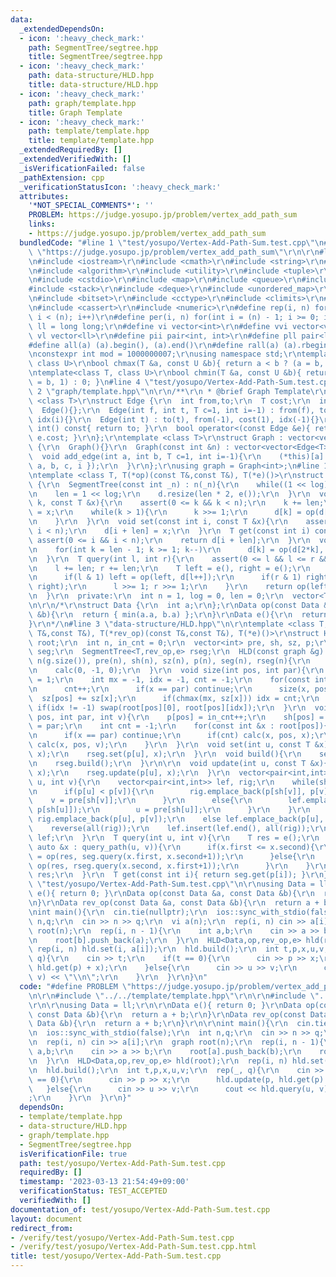 ```yaml
---
data:
  _extendedDependsOn:
  - icon: ':heavy_check_mark:'
    path: SegmentTree/segtree.hpp
    title: SegmentTree/segtree.hpp
  - icon: ':heavy_check_mark:'
    path: data-structure/HLD.hpp
    title: data-structure/HLD.hpp
  - icon: ':heavy_check_mark:'
    path: graph/template.hpp
    title: Graph Template
  - icon: ':heavy_check_mark:'
    path: template/template.hpp
    title: template/template.hpp
  _extendedRequiredBy: []
  _extendedVerifiedWith: []
  _isVerificationFailed: false
  _pathExtension: cpp
  _verificationStatusIcon: ':heavy_check_mark:'
  attributes:
    '*NOT_SPECIAL_COMMENTS*': ''
    PROBLEM: https://judge.yosupo.jp/problem/vertex_add_path_sum
    links:
    - https://judge.yosupo.jp/problem/vertex_add_path_sum
  bundledCode: "#line 1 \"test/yosupo/Vertex-Add-Path-Sum.test.cpp\"\n#define PROBLEM\
    \ \"https://judge.yosupo.jp/problem/vertex_add_path_sum\"\r\n\r\n#line 1 \"template/template.hpp\"\
    \n#include <iostream>\r\n#include <cmath>\r\n#include <string>\r\n#include <vector>\r\
    \n#include <algorithm>\r\n#include <utility>\r\n#include <tuple>\r\n#include <cstdint>\r\
    \n#include <cstdio>\r\n#include <map>\r\n#include <queue>\r\n#include <set>\r\n\
    #include <stack>\r\n#include <deque>\r\n#include <unordered_map>\r\n#include <unordered_set>\r\
    \n#include <bitset>\r\n#include <cctype>\r\n#include <climits>\r\n#include <functional>\r\
    \n#include <cassert>\r\n#include <numeric>\r\n#define rep(i, n) for(int i = 0;\
    \ i < (n); i++)\r\n#define per(i, n) for(int i = (n) - 1; i >= 0; i--)\r\nusing\
    \ ll = long long;\r\n#define vi vector<int>\r\n#define vvi vector<vi>\r\n#define\
    \ vl vector<ll>\r\n#define pii pair<int, int>\r\n#define pll pair<ll, ll>\r\n\
    #define all(a) (a).begin(), (a).end()\r\n#define rall(a) (a).rbegin(), (a).rend()\r\
    \nconstexpr int mod = 1000000007;\r\nusing namespace std;\r\ntemplate<class T,\
    \ class U>\r\nbool chmax(T &a, const U &b){ return a < b ? (a = b, 1) : 0; }\r\
    \ntemplate<class T, class U>\r\nbool chmin(T &a, const U &b){ return a > b ? (a\
    \ = b, 1) : 0; }\n#line 4 \"test/yosupo/Vertex-Add-Path-Sum.test.cpp\"\n\r\n#line\
    \ 2 \"graph/template.hpp\"\n\r\n/**\r\n * @brief Graph Template\r\n*/\r\ntemplate\
    \ <class T>\r\nstruct Edge {\r\n  int from,to;\r\n  T cost;\r\n  int idx;\r\n\
    \  Edge(){};\r\n  Edge(int f, int t, T c=1, int i=-1) : from(f), to(t), cost(c),\
    \ idx(i){}\r\n  Edge(int t) : to(t), from(-1), cost(1), idx(-1){}\r\n  operator\
    \ int() const{ return to; }\r\n  bool operator<(const Edge &e){ return cost <\
    \ e.cost; }\r\n};\r\ntemplate <class T>\r\nstruct Graph : vector<vector<Edge<T>>>\
    \ {\r\n  Graph(){}\r\n  Graph(const int &n) : vector<vector<Edge<T>>>(n){}\r\n\
    \  void add_edge(int a, int b, T c=1, int i=-1){\r\n    (*this)[a].push_back({\
    \ a, b, c, i });\r\n  }\r\n};\r\nusing graph = Graph<int>;\n#line 1 \"SegmentTree/segtree.hpp\"\
    \ntemplate <class T, T(*op)(const T&,const T&), T(*e)()>\r\nstruct SegmentTree\
    \ {\r\n  SegmentTree(const int _n) : n(_n){\r\n    while((1 << log) < n) log++;\r\
    \n    len = 1 << log;\r\n    d.resize(len * 2, e());\r\n  }\r\n  void update(int\
    \ k, const T &x){\r\n    assert(0 <= k && k < n);\r\n    k += len;\r\n    d[k]\
    \ = x;\r\n    while(k > 1){\r\n      k >>= 1;\r\n      d[k] = op(d[k*2], d[k*2+1]);\r\
    \n    }\r\n  }\r\n  void set(const int i, const T &x){\r\n    assert(0 <= i &&\
    \ i < n);\r\n    d[i + len] = x;\r\n  }\r\n  T get(const int i) const{\r\n   \
    \ assert(0 <= i && i < n);\r\n    return d[i + len];\r\n  }\r\n  void build(){\r\
    \n    for(int k = len - 1; k >= 1; k--)\r\n      d[k] = op(d[2*k], d[2*k+1]);\r\
    \n  }\r\n  T query(int l, int r){\r\n    assert(0 <= l && l <= r && r <= n);\r\
    \n    l += len; r += len;\r\n    T left = e(), right = e();\r\n    while(l < r){\r\
    \n      if(l & 1) left = op(left, d[l++]);\r\n      if(r & 1) right = op(d[--r],\
    \ right);\r\n      l >>= 1; r >>= 1;\r\n    }\r\n    return op(left, right);\r\
    \n  }\r\n  private:\r\n  int n = 1, log = 0, len = 0;\r\n  vector<T> d;\r\n};\r\
    \n\r\n/*\r\nstruct Data {\r\n  int a;\r\n};\r\nData op(const Data &a, const Data\
    \ &b){\r\n  return { min(a.a, b.a) };\r\n}\r\nData e(){\r\n  return { 0 };\r\n\
    }\r\n*/\n#line 3 \"data-structure/HLD.hpp\"\n\r\ntemplate <class T, T(*op)(const\
    \ T&,const T&), T(*rev_op)(const T&,const T&), T(*e)()>\r\nstruct HLD {\r\n  graph\
    \ root;\r\n  int n, in_cnt = 0;\r\n  vector<int> pre, sh, sz, p;\r\n  SegmentTree<T,op,e>\
    \ seg;\r\n  SegmentTree<T,rev_op,e> rseg;\r\n  HLD(const graph &g) : root(g),\
    \ n(g.size()), pre(n), sh(n), sz(n), p(n), seg(n), rseg(n){\r\n    size(0, -1);\r\
    \n    calc(0, -1, 0);\r\n  }\r\n  void size(int pos, int par){\r\n    sz[pos]\
    \ = 1;\r\n    int mx = -1, idx = -1, cnt = -1;\r\n    for(const int &x : root[pos]){\r\
    \n      cnt++;\r\n      if(x == par) continue;\r\n      size(x, pos);\r\n    \
    \  sz[pos] += sz[x];\r\n      if(chmax(mx, sz[x])) idx = cnt;\r\n    }\r\n   \
    \ if(idx != -1) swap(root[pos][0], root[pos][idx]);\r\n  }\r\n  void calc(int\
    \ pos, int par, int v){\r\n    p[pos] = in_cnt++;\r\n    sh[pos] = v;\r\n    pre[pos]\
    \ = par;\r\n    int cnt = -1;\r\n    for(const int &x : root[pos]){\r\n      cnt++;\r\
    \n      if(x == par) continue;\r\n      if(cnt) calc(x, pos, x);\r\n      else\
    \ calc(x, pos, v);\r\n    }\r\n  }\r\n  void set(int u, const T &x){\r\n    seg.set(p[u],\
    \ x);\r\n    rseg.set(p[u], x);\r\n  }\r\n  void build(){\r\n    seg.build();\r\
    \n    rseg.build();\r\n  }\r\n\r\n  void update(int u, const T &x){\r\n    seg.update(p[u],\
    \ x);\r\n    rseg.update(p[u], x);\r\n  }\r\n  vector<pair<int,int>> query_path(int\
    \ u, int v){\r\n    vector<pair<int,int>> lef, rig;\r\n    while(sh[u] != sh[v]){\r\
    \n      if(p[u] < p[v]){\r\n        rig.emplace_back(p[sh[v]], p[v]);\r\n    \
    \    v = pre[sh[v]];\r\n      }\r\n      else{\r\n        lef.emplace_back(p[u],\
    \ p[sh[u]]);\r\n        u = pre[sh[u]];\r\n      }\r\n    }\r\n    if(p[u] < p[v])\
    \ rig.emplace_back(p[u], p[v]);\r\n    else lef.emplace_back(p[u], p[v]);\r\n\
    \    reverse(all(rig));\r\n    lef.insert(lef.end(), all(rig));\r\n    return\
    \ lef;\r\n  }\r\n  T query(int u, int v){\r\n    T res = e();\r\n    for(const\
    \ auto &x : query_path(u, v)){\r\n      if(x.first <= x.second){\r\n        res\
    \ = op(res, seg.query(x.first, x.second+1));\r\n      }else{\r\n        res =\
    \ op(res, rseg.query(x.second, x.first+1));\r\n      }\r\n    }\r\n    return\
    \ res;\r\n  }\r\n  T get(const int i){ return seg.get(p[i]); }\r\n};\n#line 6\
    \ \"test/yosupo/Vertex-Add-Path-Sum.test.cpp\"\n\r\nusing Data = ll;\r\n\r\nData\
    \ e(){ return 0; }\r\nData op(const Data &a, const Data &b){\r\n  return a + b;\r\
    \n}\r\nData rev_op(const Data &a, const Data &b){\r\n  return a + b;\r\n}\r\n\r\
    \nint main(){\r\n  cin.tie(nullptr);\r\n  ios::sync_with_stdio(false);\r\n  int\
    \ n,q;\r\n  cin >> n >> q;\r\n  vi a(n);\r\n  rep(i, n) cin >> a[i];\r\n  graph\
    \ root(n);\r\n  rep(i, n - 1){\r\n    int a,b;\r\n    cin >> a >> b;\r\n    root[a].push_back(b);\r\
    \n    root[b].push_back(a);\r\n  }\r\n  HLD<Data,op,rev_op,e> hld(root);\r\n \
    \ rep(i, n) hld.set(i, a[i]);\r\n  hld.build();\r\n  int t,p,x,u,v;\r\n  rep(_,\
    \ q){\r\n    cin >> t;\r\n    if(t == 0){\r\n      cin >> p >> x;\r\n      hld.update(p,\
    \ hld.get(p) + x);\r\n    }else{\r\n      cin >> u >> v;\r\n      cout << hld.query(u,\
    \ v) << \"\\n\";\r\n    }\r\n  }\r\n}\n"
  code: "#define PROBLEM \"https://judge.yosupo.jp/problem/vertex_add_path_sum\"\r\
    \n\r\n#include \"../../template/template.hpp\"\r\n\r\n#include \"../../data-structure/HLD.hpp\"\
    \r\n\r\nusing Data = ll;\r\n\r\nData e(){ return 0; }\r\nData op(const Data &a,\
    \ const Data &b){\r\n  return a + b;\r\n}\r\nData rev_op(const Data &a, const\
    \ Data &b){\r\n  return a + b;\r\n}\r\n\r\nint main(){\r\n  cin.tie(nullptr);\r\
    \n  ios::sync_with_stdio(false);\r\n  int n,q;\r\n  cin >> n >> q;\r\n  vi a(n);\r\
    \n  rep(i, n) cin >> a[i];\r\n  graph root(n);\r\n  rep(i, n - 1){\r\n    int\
    \ a,b;\r\n    cin >> a >> b;\r\n    root[a].push_back(b);\r\n    root[b].push_back(a);\r\
    \n  }\r\n  HLD<Data,op,rev_op,e> hld(root);\r\n  rep(i, n) hld.set(i, a[i]);\r\
    \n  hld.build();\r\n  int t,p,x,u,v;\r\n  rep(_, q){\r\n    cin >> t;\r\n    if(t\
    \ == 0){\r\n      cin >> p >> x;\r\n      hld.update(p, hld.get(p) + x);\r\n \
    \   }else{\r\n      cin >> u >> v;\r\n      cout << hld.query(u, v) << \"\\n\"\
    ;\r\n    }\r\n  }\r\n}"
  dependsOn:
  - template/template.hpp
  - data-structure/HLD.hpp
  - graph/template.hpp
  - SegmentTree/segtree.hpp
  isVerificationFile: true
  path: test/yosupo/Vertex-Add-Path-Sum.test.cpp
  requiredBy: []
  timestamp: '2023-03-13 21:54:49+09:00'
  verificationStatus: TEST_ACCEPTED
  verifiedWith: []
documentation_of: test/yosupo/Vertex-Add-Path-Sum.test.cpp
layout: document
redirect_from:
- /verify/test/yosupo/Vertex-Add-Path-Sum.test.cpp
- /verify/test/yosupo/Vertex-Add-Path-Sum.test.cpp.html
title: test/yosupo/Vertex-Add-Path-Sum.test.cpp
---
```

